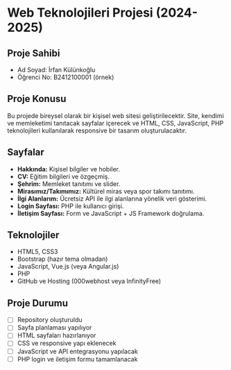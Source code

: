 # Web Teknolojileri Projesi (2024-2025)

## Proje Sahibi
- Ad Soyad: İrfan Külünkoğlu
- Öğrenci No: B2412100001 (örnek)

## Proje Konusu
Bu projede bireysel olarak bir kişisel web sitesi geliştirilecektir. Site, kendimi ve memleketimi tanıtacak sayfalar içerecek ve HTML, CSS, JavaScript, PHP teknolojileri kullanılarak responsive bir tasarım oluşturulacaktır.

## Sayfalar
- **Hakkında:** Kişisel bilgiler ve hobiler.
- **CV:** Eğitim bilgileri ve özgeçmiş.
- **Şehrim:** Memleket tanıtımı ve slider.
- **Mirasımız/Takımımız:** Kültürel miras veya spor takımı tanıtımı.
- **İlgi Alanlarım:** Ücretsiz API ile ilgi alanlarına yönelik veri gösterimi.
- **Login Sayfası:** PHP ile kullanıcı girişi.
- **İletişim Sayfası:** Form ve JavaScript + JS Framework doğrulama.

## Teknolojiler
- HTML5, CSS3
- Bootstrap (hazır tema olmadan)
- JavaScript, Vue.js (veya Angular.js)
- PHP
- GitHub ve Hosting (000webhost veya InfinityFree)

## Proje Durumu
- [ ] Repository oluşturuldu
- [ ] Sayfa planlaması yapılıyor
- [ ] HTML sayfaları hazırlanıyor
- [ ] CSS ve responsive yapı eklenecek
- [ ] JavaScript ve API entegrasyonu yapılacak
- [ ] PHP login ve iletişim formu tamamlanacak
